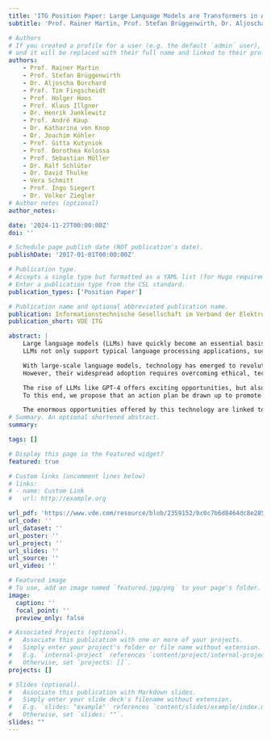 ```yaml
---
title: 'ITG Position Paper: Large Language Models are Transformers in Artificial Intelligence, Industry, Education, and Society'
subtitle: 'Prof. Rainer Martin, Prof. Stefan Brüggenwirth, Dr. Aljoscha Burchard, Prof. Tim Fingscheidt, Prof. Holger Hoos, Prof. Klaus Illgner, Dr. Henrik Junklewitz, Prof. André Kaup, Dr. Katharina von Knop, Dr. Joachim Köhler, Prof. Gitta Kutyniok, Prof. Dorothea Kolossa, Prof. Sebastian Möller, Dr. Ralf Schlüter, Dr. David Thulke, Dr. Vera Schmitt, Prof. Ingo Siegert, and Dr. Volker Ziegler (2024). VDE Verband der Elektrotechnik Elektronik Informationstechnik e. V.'

# Authors
# If you created a profile for a user (e.g. the default `admin` user), write the username (folder name) here
# and it will be replaced with their full name and linked to their profile.
authors:
    - Prof. Rainer Martin
    - Prof. Stefan Brüggenwirth
    - Dr. Aljoscha Burchard
    - Prof. Tim Fingscheidt
    - Prof. Holger Hoos
    - Prof. Klaus Illgner
    - Dr. Henrik Junklewitz
    - Prof. André Kaup
    - Dr. Katharina von Knop
    - Dr. Joachim Köhler
    - Prof. Gitta Kutyniok
    - Prof. Dorothea Kolossa
    - Prof. Sebastian Möller
    - Dr. Ralf Schlüter
    - Dr. David Thulke
    - Vera Schmitt
    - Prof. Ingo Siegert
    - Dr. Volker Ziegler
# Author notes (optional)
author_notes: 

date: '2024-11-27T00:00:00Z'
doi: ''

# Schedule page publish date (NOT publication's date).
publishDate: '2017-01-01T00:00:00Z'

# Publication type.
# Accepts a single type but formatted as a YAML list (for Hugo requirements).
# Enter a publication type from the CSL standard.
publication_types: ['Position Paper']

# Publication name and optional abbreviated publication name.
publication: Informationstechnische Gesellschaft im Verband der Elektrotechnik
publication_short: VDE ITG

abstract: |
    Large language models (LLMs) have quickly become an essential basis for many intelligent, information technology applications, the potential of which is far from exhausted and is developing rapidly.
    LLMs not only support typical language processing applications, such as automatic dictation and translation systems, but also allow the analysis and semantic interpretation of a wide variety of data types, including video, audio and radar. They have thus become a driver, if not the epitome (e.g., in the form of ChatGPT) of artificial intelligence.

    With large-scale language models, technology has emerged to revolutionize not only human-machine interaction in the form of text, but also redefines many industrial and medical applications such as automatic image annotation and visual scene understanding.
    However, their widespread adoption requires overcoming ethical, technical and societal challenges to ensure their responsible and equitable use. This position paper begins by explaining the technical foundations and applications of LLMs and looks at the opportunities and challenges for industry, society and education that arise in connection with these models. It also addresses the importance of agile regulation, education at schools and universities, and sustainable research in this area. Finally, technical hurdles, especially for smaller companies and research institutions, as well as problematic aspects of this technology are identified.

    The rise of LLMs like GPT-4 offers exciting opportunities, but also presents a number of challenges. It is vital to address these challenges to ensure their benefits are maximized in a sustainable manner. Given their intrinsic dependence on linguistic (and thus cultural) resources, German and European companies and institutions should contribute to these developments to the fullest extent possible.
    To this end, we propose that an action plan be drawn up to promote not only the technical development and industrial exploitation of LLMs in Germany, but also the discussion of opportunities and risks among the public. The economic opportunities, the dynamic transfer from basic research to industrial application and, above all, the social benefits should be given high visibility in this dialogue and promotion of this technology. As the authors of this position paper, we would like to emphasize that generative AI is not just about the development of algorithms and software for ground-breaking new applications, but that further advances in the field of energy-efficient, digital hardware and hardware-software co-design methodologies also play a key role.

    The enormous opportunities offered by this technology are linked to new challenges that we should tackle with a sense of responsibility for the benefits to society and with a vision for national and European economic development and our collective technological sovereignty.
# Summary. An optional shortened abstract.
summary: 

tags: []

# Display this page in the Featured widget?
featured: true

# Custom links (uncomment lines below)
# links:
# - name: Custom Link
#   url: http://example.org

url_pdf: 'https://www.vde.com/resource/blob/2359152/bc0c7b6d8464dc8e285618b35b11caa7/vde-position-paper-large-language-models-data.pdf'
url_code: ''
url_dataset: ''
url_poster: ''
url_project: ''
url_slides: ''
url_source: ''
url_video: ''

# Featured image
# To use, add an image named `featured.jpg/png` to your page's folder.
image:
  caption: ''
  focal_point: ''
  preview_only: false

# Associated Projects (optional).
#   Associate this publication with one or more of your projects.
#   Simply enter your project's folder or file name without extension.
#   E.g. `internal-project` references `content/project/internal-project/index.md`.
#   Otherwise, set `projects: []`.
projects: []

# Slides (optional).
#   Associate this publication with Markdown slides.
#   Simply enter your slide deck's filename without extension.
#   E.g. `slides: "example"` references `content/slides/example/index.md`.
#   Otherwise, set `slides: ""`.
slides: ""
---
```




